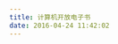 ```yaml
---
title: 计算机开放电子书
date: 2016-04-24 11:42:02
---
```


<script>location.href='http://it-ebooks.flygon.net';</script>